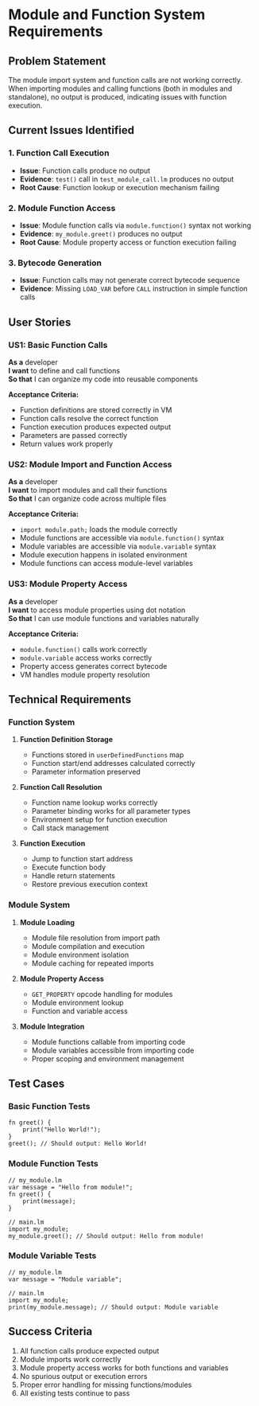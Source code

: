 # Module and Function System Requirements

## Problem Statement
The module import system and function calls are not working correctly. When importing modules and calling functions (both in modules and standalone), no output is produced, indicating issues with function execution.

## Current Issues Identified

### 1. Function Call Execution
- **Issue**: Function calls produce no output
- **Evidence**: `test()` call in `test_module_call.lm` produces no output
- **Root Cause**: Function lookup or execution mechanism failing

### 2. Module Function Access
- **Issue**: Module function calls via `module.function()` syntax not working
- **Evidence**: `my_module.greet()` produces no output
- **Root Cause**: Module property access or function execution failing

### 3. Bytecode Generation
- **Issue**: Function calls may not generate correct bytecode sequence
- **Evidence**: Missing `LOAD_VAR` before `CALL` instruction in simple function calls

## User Stories

### US1: Basic Function Calls
**As a** developer  
**I want** to define and call functions  
**So that** I can organize my code into reusable components

**Acceptance Criteria:**
- Function definitions are stored correctly in VM
- Function calls resolve the correct function
- Function execution produces expected output
- Parameters are passed correctly
- Return values work properly

### US2: Module Import and Function Access
**As a** developer  
**I want** to import modules and call their functions  
**So that** I can organize code across multiple files

**Acceptance Criteria:**
- `import module.path;` loads the module correctly
- Module functions are accessible via `module.function()` syntax
- Module variables are accessible via `module.variable` syntax
- Module execution happens in isolated environment
- Module functions can access module-level variables

### US3: Module Property Access
**As a** developer  
**I want** to access module properties using dot notation  
**So that** I can use module functions and variables naturally

**Acceptance Criteria:**
- `module.function()` calls work correctly
- `module.variable` access works correctly
- Property access generates correct bytecode
- VM handles module property resolution

## Technical Requirements

### Function System
1. **Function Definition Storage**
   - Functions stored in `userDefinedFunctions` map
   - Function start/end addresses calculated correctly
   - Parameter information preserved

2. **Function Call Resolution**
   - Function name lookup works correctly
   - Parameter binding works for all parameter types
   - Environment setup for function execution
   - Call stack management

3. **Function Execution**
   - Jump to function start address
   - Execute function body
   - Handle return statements
   - Restore previous execution context

### Module System
1. **Module Loading**
   - Module file resolution from import path
   - Module compilation and execution
   - Module environment isolation
   - Module caching for repeated imports

2. **Module Property Access**
   - `GET_PROPERTY` opcode handling for modules
   - Module environment lookup
   - Function and variable access

3. **Module Integration**
   - Module functions callable from importing code
   - Module variables accessible from importing code
   - Proper scoping and environment management

## Test Cases

### Basic Function Tests
```limit
fn greet() {
    print("Hello World!");
}
greet(); // Should output: Hello World!
```

### Module Function Tests
```limit
// my_module.lm
var message = "Hello from module!";
fn greet() {
    print(message);
}

// main.lm
import my_module;
my_module.greet(); // Should output: Hello from module!
```

### Module Variable Tests
```limit
// my_module.lm
var message = "Module variable";

// main.lm
import my_module;
print(my_module.message); // Should output: Module variable
```

## Success Criteria
1. All function calls produce expected output
2. Module imports work correctly
3. Module property access works for both functions and variables
4. No spurious output or execution errors
5. Proper error handling for missing functions/modules
6. All existing tests continue to pass